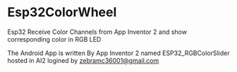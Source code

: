 # Esp32ColorWheel
Esp32 Receive Color Channels from App Inventor 2 and show corresponding color in RGB LED

The Android App is written By App Inventor 2 named ESP32_RGBColorSlider hosted in AI2 logined by zebramc36001@gmail.com
